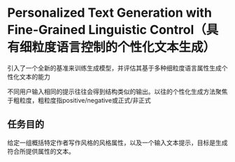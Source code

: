 # Personalized Text Generation with Fine-Grained Linguistic Control（具有细粒度语言控制的个性化文本生成）

引入了一个全新的基准来训练生成模型，并评估其基于多种细粒度语言属性生成个性化文本的能力

不同用户输入相同的提示往往会得到结构类似的输出。以往的个性化生成方法聚焦于粗粒度，粗粒度指positive/negative或正式/非正式

## 任务目的

给定一组概括特定作者写作风格的风格属性，以及一个输入文本提示，目标是生成符合所提供属性的文本。